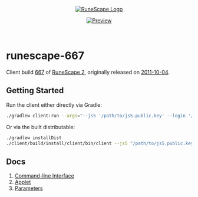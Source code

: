 <p align="center">
    <a href="https://github.com/StrongHold/runescape-667" rel="noopener noreferrer">
        <img src="https://github.com/StrongHold/runescape-667/raw/master/logo.png" alt="RuneScape Logo" />
    </a>
</p>
<p align="center">
    <a href="https://github.com/StrongHold/runescape-667" rel="noopener noreferrer">
        <img src="https://github.com/StrongHold/runescape-667/raw/master/preview.png" alt="Preview" />
    </a>
</p>
<br />

# runescape-667

Client build [667][build] of [RuneScape 2][rs2], originally released on [2011-10-04][update].

## Getting Started

Run the client either directly via Gradle:

```bash
./gradlew client:run --args="--js5 '/path/to/js5.public.key' --login '/path/to/login.public.key'"
```

Or via the built distributable:

```bash
./gradlew installDist
./client/build/install/client/bin/client --js5 "/path/to/js5.public.key" --login "/path/to/login.public.key"
```

## Docs

1. [Command-line Interface](docs/cli.md)
2. [Applet](docs/applet.md)
3. [Parameters](docs/parameters.md)

[rs2]: https://www.runescape.com/
[build]: https://runescape.wiki/w/Build_number
[update]: https://runescape.wiki/w/Update:Chat_Changes_%26_Camera_Controls
